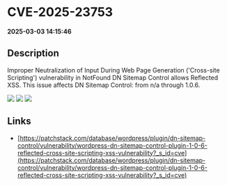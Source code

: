 # CVE-2025-23753

**2025-03-03 14:15:46**

## Description
Improper Neutralization of Input During Web Page Generation ('Cross-site Scripting') vulnerability in NotFound DN Sitemap Control allows Reflected XSS. This issue affects DN Sitemap Control: from n/a through 1.0.6.

![](https://img.shields.io/static/v1?label=Score&message=7.1&color=red)
![](https://img.shields.io/static/v1?label=Severity&message=HIGH&color=red)
![](https://img.shields.io/static/v1?label=CWE&message=XSS&color=green)

## Links
- [https://patchstack.com/database/wordpress/plugin/dn-sitemap-control/vulnerability/wordpress-dn-sitemap-control-plugin-1-0-6-reflected-cross-site-scripting-xss-vulnerability?_s_id=cve](https://patchstack.com/database/wordpress/plugin/dn-sitemap-control/vulnerability/wordpress-dn-sitemap-control-plugin-1-0-6-reflected-cross-site-scripting-xss-vulnerability?_s_id=cve)
